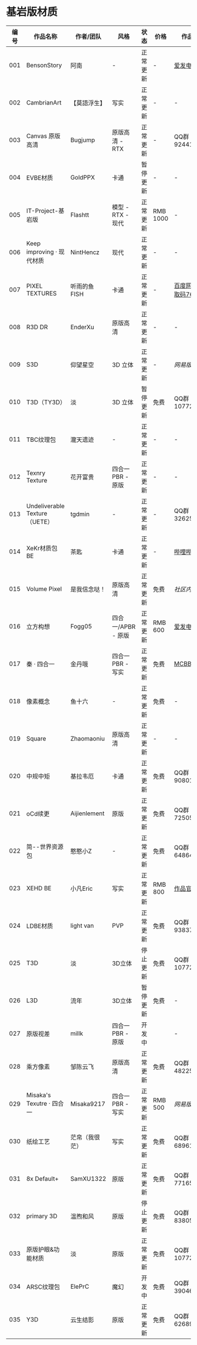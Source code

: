 # 基岩版材质

| 编号  | 作品名称                        | 作者/团队        | 风格             | 状态   | 价格        | 作品链接          |
|-----|-----------------------------|--------------|----------------|------|-----------|---------------|
| 001 | BensonStory                 | 阿南           |      -         | 正常更新 | -         | [爱发电](https://afdiannet/@oakghost)           |
| 002 | CambrianArt                 | 【莫語浮生】       | 写实             | 正常更新 | -         |    -          |
| 003 | Canvas 原版高清                 | Bugjump      | 原版高清 - RTX     | 正常更新 | -         | QQ群924411105  |
| 004 | EVBE材质                      | GoldPPX      | 卡通             | 暂停更新 | -         |  -            |
| 005 | IT-Project-基岩版              | Flashtt      | 模型 - RTX - 现代  | 正常更新 | RMB 1000 |  -            |
| 006 | Keep improving · 现代材质       | NintHencz    | 现代             | 正常更新 | -         |    -          |
| 007 | PIXEL TEXTURES              | 听雨的鱼FISH     | 卡通             | 正常更新 | -         | [百度网盘-提取码76dt](https://panbaiducom/s/1UUb5qFBOeyYTUggutVtxpg)  |
| 008 | R3D DR                      | EnderXu      | 原版高清           | 正常更新 | -         |   -           |
| 009 | S3D                         | 仰望星空         | 3D 立体          | 正常更新 | -         | *网易版内搜索*      |
| 010 | T3D（TY3D）                   | 淡            | 3D 立体          | 暂停更新 | 免费        | QQ群1077231326 |
| 011 | TBC纹理包                      | 瀧天遗迹         |       -        | 正常更新 | -         |   -           |
| 012 | Texnry Texture              | 花开富贵         | 四合一PBR - 原版    | 正常更新 | -         |   -           |
| 013 | Undeliverable Texture（UETE） | tgdmin       |   -            | 正常更新 | -         | QQ群326251822  |
| 014 | XeKr材质包BE                   | 茶匙           | 卡通             | 正常更新 | -         | [哔哩哔哩](https://b23tv/e6euFN)          |
| 015 | Volume Pixel                | 是我信念哒！       | 原版高清           | 正常更新 | 免费        | *社区内下载*       |
| 016 | 立方构想                        | Fogg05       | 四合一/APBR -  原版 | 正常更新 | RMB 600  | [爱发电](https://afdiannet/@Fogg05)           |
| 017 | 秦 · 四合一                     | 金丹哦          | 四合一PBR - 写实    | 正常更新 | 免费        | [MCBBS](https://wwwmcbbsnet/thread-1241007-1-1html)         |
| 018 | 像素概念                        | 鱼十六          |     -          | 正常更新 | 免费        |   -           |
| 019 | Square                      | Zhaomaoniu   | 原版高清           | 正常更新 | -         |   -           |
| 020 | 中规中矩                        | 基拉韦厄         | 卡通             | 正常更新 | 免费        | QQ群908015727  |
| 021 | oCd续更                       | Aijienlement | 原版             | 正常更新 | 免费        | QQ群725056045  |
| 022 | 简--世界资源包                    | 憨憨小Z         |    -           | 正常更新 | 免费        | QQ群648640764  |
| 023 | XEHD  BE                    | 小凡Eric       | 写实             | 正常更新 | RMB 800  | [作品官网](http://xiaofanericcom/)           |
| 024 | LDBE材质                      | light van    | PVP            | 正常更新 | 免费        | QQ群938375353  |
| 025 | T3D                         | 淡      | 3D立体           | 停止更新 | 免费         | QQ群1077231326 |
| 026 | L3D                         | 流年           | 3D立体           | 暂停更新 | 免费        |   -           |
| 027 | 原版视差                        | millk        | 四合一PBR - 原版    | 开发中  |           |  -            |
| 028 | 乘方像素                        | 邹陈云飞         | 原版高清           | 正常更新 | 免费        | QQ群482259808  |
| 029 | Misaka's Texutre · 四合一      | Misaka9217   | 四合一PBR - 写实    | 正常更新 | RMB 500  | *网易版内搜索*      |
| 030 | 纸绘工艺                        | 茫帛（我很茫）      | 写实             | 正常更新 | 免费        | QQ群689615868  |
| 031 | 8x Default+                 | SamXU1322    | 原版             | 正常更新 | 免费        | QQ群771650765  |
| 032 | primary 3D                  | 温煦和风      | 原版             | 停止更新 | 免费        | QQ群838050693 |
| 033 | 原版护眼&功能材质             | 淡           | 原版             | 正常更新 | 免费        | QQ群1077231326 |
| 034 | ARSC纹理包                   | ElePrC       | 魔幻             | 开发中 | 免费        | QQ群390469623 |
| 035 |  Y3D                  |  云生结影        |  原版| 正常更新 | 免费 |  QQ群626890085                       | 正常更新 | 免费        |  QQ群626890085 |
